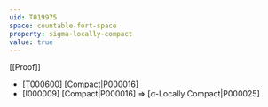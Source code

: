 ```yaml
---
uid: T019975
space: countable-fort-space
property: sigma-locally-compact
value: true
---
```

[[Proof]]

* [T000600] [Compact|P000016]
* [I000009] [Compact|P000016] => [$\sigma$-Locally Compact|P000025]

